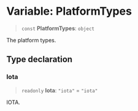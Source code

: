 # Variable: PlatformTypes

> `const` **PlatformTypes**: `object`

The platform types.

## Type declaration

### Iota

> `readonly` **Iota**: `"iota"` = `"iota"`

IOTA.
